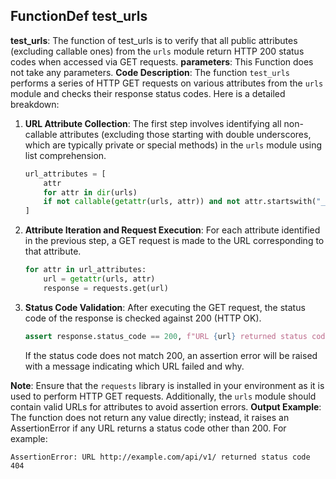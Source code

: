## FunctionDef test_urls
**test_urls**: The function of test_urls is to verify that all public attributes (excluding callable ones) from the `urls` module return HTTP 200 status codes when accessed via GET requests.
**parameters**: This Function does not take any parameters.
**Code Description**: 
The function `test_urls` performs a series of HTTP GET requests on various attributes from the `urls` module and checks their response status codes. Here is a detailed breakdown:

1. **URL Attribute Collection**: The first step involves identifying all non-callable attributes (excluding those starting with double underscores, which are typically private or special methods) in the `urls` module using list comprehension.
   ```python
   url_attributes = [
       attr
       for attr in dir(urls)
       if not callable(getattr(urls, attr)) and not attr.startswith("__")
   ]
   ```

2. **Attribute Iteration and Request Execution**: For each attribute identified in the previous step, a GET request is made to the URL corresponding to that attribute.
   ```python
   for attr in url_attributes:
       url = getattr(urls, attr)
       response = requests.get(url)
   ```

3. **Status Code Validation**: After executing the GET request, the status code of the response is checked against 200 (HTTP OK).
   ```python
   assert response.status_code == 200, f"URL {url} returned status code {response.status_code}"
   ```
   If the status code does not match 200, an assertion error will be raised with a message indicating which URL failed and why.

**Note**: Ensure that the `requests` library is installed in your environment as it is used to perform HTTP GET requests. Additionally, the `urls` module should contain valid URLs for attributes to avoid assertion errors.
**Output Example**: The function does not return any value directly; instead, it raises an AssertionError if any URL returns a status code other than 200. For example:
```
AssertionError: URL http://example.com/api/v1/ returned status code 404
```
